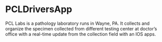 # PCLDriversApp

PCL Labs is a pathology laboratory runs in Wayne, PA. It collects and organize the specimen collected from different testing center at doctor’s office with a real-time update from the collection field with an IOS apps.

